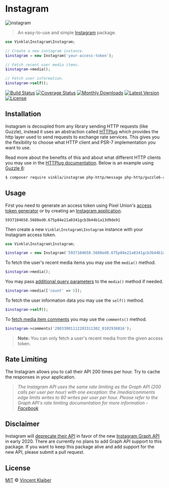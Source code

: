# Instagram

![instagram](https://cloud.githubusercontent.com/assets/499192/11020990/f0f31dea-8632-11e5-95b1-77e72c7ba271.png)

> An easy-to-use and simple [Instagram](https://www.instagram.com/) package.

```php
use Vinkla\Instagram\Instagram;

// Create a new instagram instance.
$instagram = new Instagram('your-access-token');

// Fetch recent user media items.
$instagram->media();

// Fetch user information.
$instagram->self();
```

[![Build Status](https://badgen.net/travis/vinkla/instagram/master)](https://travis-ci.org/vinkla/instagram)
[![Coverage Status](https://badgen.net/codecov/c/github/vinkla/instagram)](https://codecov.io/github/vinkla/instagram)
[![Monthly Downloads](https://badgen.net/packagist/dm/vinkla/instagram)](https://packagist.org/packages/vinkla/instagram)
[![Latest Version](https://badgen.net/github/release/vinkla/instagram)](https://github.com/vinkla/instagram/releases)
[![License](https://badgen.net/packagist/license/vinkla/instagram)](https://packagist.org/packages/vinkla/instagram)

## Installation

Instagram is decoupled from any library sending HTTP requests (like Guzzle), instead it uses an abstraction called [HTTPlug](http://httplug.io) which provides the http layer used to send requests to exchange rate services. This gives you the flexibility to choose what HTTP client and PSR-7 implementation you want to use.

Read more about the benefits of this and about what different HTTP clients you may use in the [HTTPlug documentation](http://docs.php-http.org/en/latest/httplug/users.html). Below is an example using [Guzzle 6](http://docs.guzzlephp.org/en/latest/index.html):

```bash
$ composer require vinkla/instagram php-http/message php-http/guzzle6-adapter
```

## Usage

First you need to generate an access token using Pixel Union's [access token generator](http://instagram.pixelunion.net) or by creating an [Instagram application](https://www.instagram.com/developer/authentication).

```
5937104658.5688ed0.675p84e21a0341gcb3b44b1a13d9de91
```

Then create a new `Vinkla\Instagram\Instagram` instance with your Instagram access token.

```php
use Vinkla\Instagram\Instagram;

$instagram = new Instagram('5937104658.5688ed0.675p84e21a0341gcb3b44b1a13d9de91');
```

To fetch the user's recent media items you may use the `media()` method.

```php
$instagram->media();
```

You may pass [additional query parameters](https://www.instagram.com/developer/endpoints/users/#get_users_media_recent_self) to the `media()` method if needed.

```php
$instagram->media(['count' => 5]);
```

To fetch the user information data you may use the `self()` method.

```php
$instagram->self();
```

To [fetch media item comments](https://www.instagram.com/developer/endpoints/comments/#get_media_comments) you may use the `comments()` method.

```php
$instagram->comments('20033001112203311302_0102938816');
```

> **Note:** You can only fetch a user's recent media from the given access token.

## Rate Limiting

The Instagram allows you to call their API 200 times per hour. Try to cache the responses in your application.

> _The Instagram API uses the same rate limiting as the Graph API (200 calls per user per hour) with one exception: the /media/comments edge limits writes to 60 writes per user per hour. Please refer to the Graph API's rate limiting documentation for more information - [Facebook](https://developers.facebook.com/docs/instagram-api/overview/#rate-limiting)_

## Disclaimer

Instagram will [deprecate their API](https://www.instagram.com/developer/) in favor of the new [Instagram Graph API](https://developers.facebook.com/products/instagram/) in early 2020. There are currently no plans to add Graph API support to this package. If you want to keep this package alive and add support for the new API, please submit a pull request.

## License

[MIT](LICENSE) © [Vincent Klaiber](https://doubledip.se)
